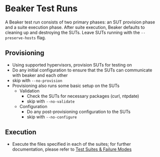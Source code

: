 # Beaker Test Runs

A Beaker test run consists of two primary phases: an SUT provision phase and a suite execution phase. After suite execution, Beaker defaults to cleaning up and destroying the SUTs. Leave SUTs running with the `--preserve-hosts` flag.

## Provisioning

- Using supported hypervisors, provision SUTs for testing on
- Do any initial configuration to ensure that the SUTs can communicate with beaker and each other
- skip with `--no-provision`
- Provisioning also runs some basic setup on the SUTs
  - Validation
    - Check the SUTs for necessary packages (curl, ntpdate)
    - skip with `--no-validate`
  - Configuration
    - Do any post-provisioning configuration to the SUTs
    - skip with `--no-configure`

## Execution

- Execute the files specified in each of the suites; for further documentation,
  please refer to [Test Suites & Failure Modes](test_suites.md)
